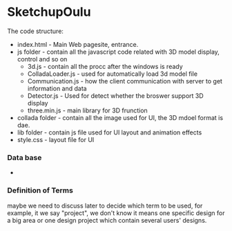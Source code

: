 # SketchupOulu

The code structure:

  - index.html - Main Web pagesite, entrance.
  - js folder - contain all the javascript code related with 3D model display, control and so on
    - 3d.js - contain all the procc after the windows is ready
    - ColladaLoader.js - used for automatically load 3d model file
    - Communication.js - how the client communication with server to get information and data
    - Detector.js - Used for detect whether the broswer support 3D display
    - three.min.js - main library for 3D frunction
  - collada folder - contain all the image used for UI, the 3D mdoel format is dae.
  - lib folder - contain js file used for UI layout and animation effects
  - style.css - layout file for UI

### Data base
    
  - 
  
### Definition of Terms
maybe we need to discuss later to decide which term to be used, for example, it we say "project", we don't know it means one specific design for a big area or one design project which contain several users' designs.